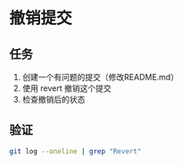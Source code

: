 # 撤销提交

## 任务
1. 创建一个有问题的提交（修改README.md）
2. 使用 revert 撤销这个提交
3. 检查撤销后的状态

## 验证
```bash
git log --oneline | grep "Revert"
```
